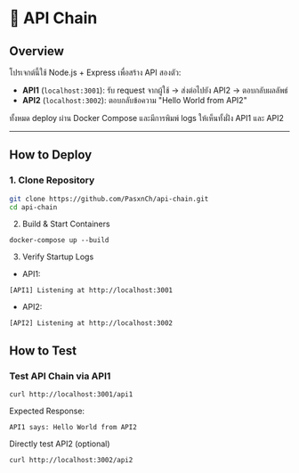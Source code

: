# 🔗 API Chain

## Overview

โปรเจกต์นี้ใช้ Node.js + Express เพื่อสร้าง API สองตัว:

- **API1** (`localhost:3001`): รับ request จากผู้ใช้ → ส่งต่อไปยัง API2 → ตอบกลับผลลัพธ์
- **API2** (`localhost:3002`): ตอบกลับข้อความ "Hello World from API2"

ทั้งหมด deploy ผ่าน Docker Compose และมีการพิมพ์ logs ให้เห็นทั้งฝั่ง API1 และ API2

---

## How to Deploy

### 1. Clone Repository
```bash
git clone https://github.com/PasxnCh/api-chain.git
cd api-chain
```
2. Build & Start Containers
```
docker-compose up --build
```
3. Verify Startup Logs
- API1:
```
[API1] Listening at http://localhost:3001
```
- API2:
```
[API2] Listening at http://localhost:3002
```
## How to Test

### Test API Chain via API1
```
curl http://localhost:3001/api1
```
Expected Response:
```
API1 says: Hello World from API2
```
Directly test API2 (optional)
```
curl http://localhost:3002/api2
